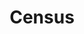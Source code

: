---
# This topic lives at
# https://digital.gov/topics/census

slug: "census"

# Topic Title
title: "Census"

# description — keep it short and clear
summary: ""


# Weight
weight: 1

# For more information on managing topics,
# see https://github.com/GSA/digitalgov.gov/wiki
---